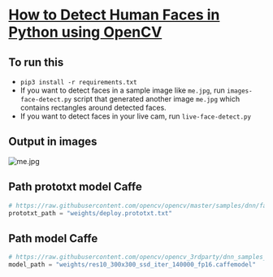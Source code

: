 # [How to Detect Human Faces in Python using OpenCV](https://www.thepythoncode.com/article/detect-faces-opencv-python)

## To run this

- `pip3 install -r requirements.txt`
- If you want to detect faces in a sample image like `me.jpg`, run `images-face-detect.py` script that generated another image `me.jpg` which contains rectangles around detected faces.
- If you want to detect faces in your live cam, run `live-face-detect.py`

## Output in images

  ![me.jpg](output/me_dnn_detected.jpg)

## Path prototxt model Caffe

```python
# https://raw.githubusercontent.com/opencv/opencv/master/samples/dnn/face_detector/deploy.prototxt
prototxt_path = "weights/deploy.prototxt.txt"
```

## Path model Caffe

```python
# https://raw.githubusercontent.com/opencv/opencv_3rdparty/dnn_samples_face_detector_20180205_fp16/res10_300x300_ssd_iter_140000_fp16.caffemodel
model_path = "weights/res10_300x300_ssd_iter_140000_fp16.caffemodel"
```
